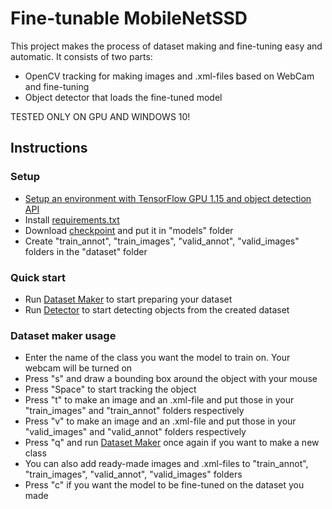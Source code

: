 # Fine-tunable MobileNetSSD
This project makes the process of dataset making and fine-tuning easy and automatic. 
It consists of two parts:
  * OpenCV tracking for making images and .xml-files based on WebCam and fine-tuning<br>
  * Object detector that loads the fine-tuned model<br>
  
TESTED ONLY ON GPU AND WINDOWS 10!

## Instructions

### Setup
  
  * <a href='https://tensorflow-object-detection-api-tutorial.readthedocs.io/en/latest/install.html#environment-setup'>Setup an environment with TensorFlow GPU 1.15 and object detection API</a><br>
  * Install <a href='requirements.txt'>requirements.txt</a><br>
  * Download <a href='http://download.tensorflow.org/models/object_detection/ssd_mobilenet_v1_coco_11_06_2017.tar.gz'>checkpoint</a> and put it in "models" folder<br>
  * Create "train_annot", "train_images", "valid_annot", "valid_images" folders in the "dataset" folder<br>

### Quick start
  
  * Run <a href='opencv_tracking.py'>Dataset Maker</a> to start preparing your dataset <br>
  * Run <a href='detection_inference_test.py'>Detector</a> to start detecting objects from the created dataset <br>
  
### Dataset maker usage

  * Enter the name of the class you want the model to train on. Your webcam will be turned on<br>
  * Press "s" and draw a bounding box around the object with your mouse <br>
  * Press "Space" to start tracking the object<br>
  * Press "t" to make an image and an .xml-file and put those in your "train_images" and "train_annot" folders respectively<br>
  * Press "v" to make an image and an .xml-file and put those in your "valid_images" and "valid_annot" folders respectively<br>
  * Press "q" and run <a href='opencv_tracking.py'>Dataset Maker</a> once again if you want to make a new class<br>
  * You can also add ready-made images and .xml-files to "train_annot", "train_images", "valid_annot", "valid_images" folders<br>
  * Press "c" if you want the model to be fine-tuned on the dataset you made<br>